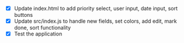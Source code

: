- [x] Update index.html to add priority select, user input, date input, sort buttons
- [x] Update src/index.js to handle new fields, set colors, add edit, mark done, sort functionality
- [x] Test the application
